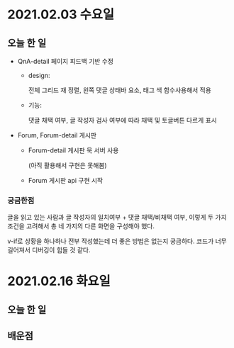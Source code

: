 # 2021.02.03 수요일

## 오늘 한 일

- QnA-detail 페이지 피드백 기반 수정

  - design: 

    전체 그리드 재 정렬, 왼쪽 댓글 상태바 요소, 태그 색 함수사용해서 적용

  - 기능: 

    댓글 채택 여부, 글 작성자 검사 여부에 따라 채택 및 토글버튼 다르게 표시

- Forum, Forum-detail 게시판

  - Forum-detail 게시판 묵 서버 사용

    (아직 활용해서 구현은 못해봄)

  - Forum 게시판 api 구현 시작



### 궁금한점

글을 읽고 있는 사람과 글 작성자의 일치여부 + 댓글 채택/비채택 여부, 이렇게 두 가지 조건을 고려해서 총 네 가지의 다른 화면을 구성해야 했다.

 v-if로 상황을 하나하나 전부 작성했는데 더 좋은 방법은 없는지 궁금하다. 코드가 너무 길어져서 디버깅이 힘들 것 같다.





# 2021.02.16 화요일

## 오늘 한 일



## 배운점

